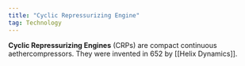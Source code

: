 ```yaml
---
title: "Cyclic Repressurizing Engine"
tag: Technology
---
```


**Cyclic Repressurizing Engines** (CRPs) are compact continuous aethercompressors. They were invented in 652 by [[Helix Dynamics]].
